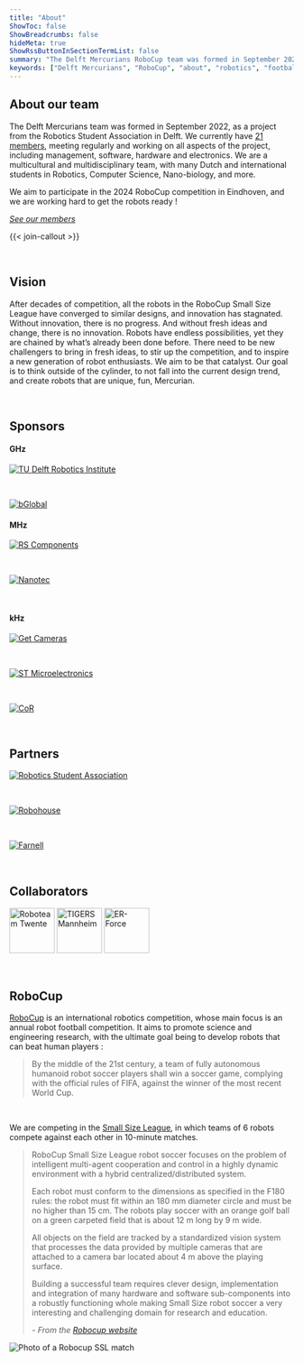```yaml
---
title: "About"
ShowToc: false
ShowBreadcrumbs: false
hideMeta: true
ShowRssButtonInSectionTermList: false
summary: "The Delft Mercurians RoboCup team was formed in September 2022, as a project from the Robotics Student Association in Delft. We aim to participate in the 2024 RoboCup competition in Eindhoven, and we are working hard to get the robots ready !"
keywords: ["Delft Mercurians", "RoboCup", "about", "robotics", "football"]
---
```


## About our team

The Delft Mercurians team was formed in September 2022, as a project from the Robotics Student Association in Delft.
We currently have [21 members](/members), meeting regularly and working on all aspects of the project, including
management, software, hardware and electronics. We are a multicultural and multidisciplinary team, with many
Dutch and international students in Robotics, Computer Science, Nano-biology, and more.

We aim to participate in the 2024 RoboCup competition in Eindhoven, and we are working hard to get the robots ready !

[*See our members*](/members/)

{{< join-callout >}}

<br>

## Vision
After decades of competition, all the robots in the RoboCup Small Size League have converged to similar designs, and innovation has stagnated. Without innovation, there is no progress. And without fresh ideas and change, there is no innovation. Robots have endless possibilities, yet they are chained by what’s already been done before. There need to be new challengers to bring in fresh ideas, to stir up the competition, and to inspire a new generation of robot enthusiasts. We aim to be that catalyst. Our goal is to think outside of the cylinder, to not fall into the current design trend, and create robots that are unique, fun, Mercurian.

<br>

## Sponsors

#### GHz

[<img src="/images/sponsors/dri_logo.svg" alt="TU Delft Robotics Institute" class="sponsor-image dri-logo" />](https://tudelftroboticsinstitute.nl)

<br>

[<img src="/images/sponsors/bglobal_logo.png" alt="bGlobal" class="sponsor-image" />](https://bglobal.nl/)


#### MHz

[<img src="/images/sponsors/rs_logo.jpg" alt="RS Components" class="sponsor-image" />](https://nl.rs-online.com/web/)

<br>

[<img src="/images/sponsors/nanotec_logo.svg" alt="Nanotec" class="sponsor-image" />](https://en.nanotec.com)

<br>

#### kHz

[<img src="/images/sponsors/getcameras_logo.png" alt="Get Cameras" class="sponsor-image getcameras-logo" />](https://www.get-cameras.com)

<br>

[<img src="/images/sponsors/st_logo.png" alt="ST Microelectronics" class="sponsor-image st-logo" />](https://www.st.com)

<br>

[<img src="/images/sponsors/cor.png" alt="CoR" class="sponsor-image cor-logo" />](https://www.tudelft.nl/me/over/afdelingen/cognitive-robotics-cor)

<br>

## Partners

[<img src="/images/sponsors/rsa_logo.svg" alt="Robotics Student Association" class="sponsor-image" />](https://rsadelft.nl)

<br>

[<img src="/images/sponsors/robohouse_logo.png" alt="Robohouse" class="sponsor-image" />](https://robohouse.nl)

<br>

[<img src="/images/sponsors/farnell_logo.png" alt="Farnell" class="sponsor-image farnell-logo" />](https://nl.farnell.com)

<br>

## Collaborators

[<img src="/images/sponsors/twente_logo.png" alt="Roboteam Twente" class="sponsor-image" style="height: 80px" />](https://roboteamtwente.nl/)
[<img src="/images/sponsors/tigers_mannheim_logo.png" alt="TIGERS Mannheim" class="sponsor-image tigers-logo" style="height: 80px" />](https://www.tigers-mannheim.de/)
[<img src="/images/sponsors/er_force_logo.png" alt="ER-Force" class="sponsor-image er-logo" style="height: 80px" />](https://www.robotics-erlangen.de/en/)

<br>

## RoboCup

[RoboCup](https://robocup.org) is an international robotics competition, whose main focus is an annual robot football
competition. It aims to promote science and engineering research, with the ultimate goal being to develop robots that
can beat human players :

> By the middle of the 21st century, a team of fully autonomous humanoid
> robot soccer players shall win a soccer game, complying with the
> official rules of FIFA, against the winner of the most recent World Cup.

<br>

We are competing in the [Small Size League](https://ssl.robocup.org/), in which teams of 6 robots compete against each
other in 10-minute matches.

> RoboCup Small Size League robot soccer focuses on the problem of intelligent multi-agent cooperation and control in a
> highly dynamic environment with a hybrid centralized/distributed system.
>
> Each robot must conform to the dimensions as specified in the F180 rules: the robot must fit within an 180 mm
> diameter circle and must be no higher than 15 cm. The robots play soccer with an orange golf ball on a green
> carpeted field that is about 12 m long by 9 m wide.
>
> All objects on the field are tracked by a standardized vision system that processes the data provided by
> multiple cameras that are attached to a camera bar located about 4 m above the playing surface.
>
> Building a successful team requires clever design, implementation and integration of many hardware and software
> sub-components into a robustly functioning whole making Small Size robot soccer a very interesting and challenging
> domain for research and education.
>
> \- *From the [Robocup website](https://ssl.robocup.org/about/)*

![Photo of a Robocup SSL match](/images/illustrations/robocup_match.jpg)

<style>
body.dark .dri-logo {
  content: url("/images/sponsors/dri_logo_dark.svg");
}
body.dark .st-logo {
  content: url("/images/sponsors/st_logo_dark.png");
}
body.dark .getcameras-logo {
  content: url("/images/sponsors/getcameras_logo_dark.png");
}
body.dark .farnell-logo {
  content: url("/images/sponsors/farnell_logo_dark.png");
}
body.dark .tigers-logo {
  content: url("/images/sponsors/tigers_mannheim_logo_dark.png");
}
body.dark .er-logo {
  content: url("/images/sponsors/er_force_logo_dark.png");
}
</style>
